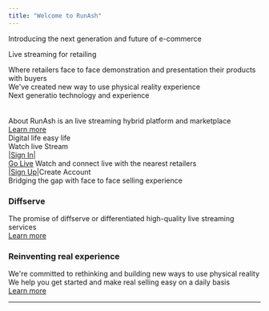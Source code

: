 ```yaml
---
title: "Welcome to RunAsh"
---
```

Introducing the next generation and future of e-commerce

Live streaming for retailing 
<br>

Where retailers face to face demonstration and presentation their products with buyers 
<br>
We've created new way to use physical reality experience 
<br>
Next generatio technology and experience
<br>
<br>
<br>
About
RunAsh is an live streaming hybrid platform and marketplace<br>
[Learn more](https://)
<br>
Digital life easy life 
<br>
Watch live Stream
<br>
|[Sign In](https://)|
<br>
[Go Live](https://)
Watch and connect live with the nearest retailers
<br>
|[Sign Up](https://)|Create Account
<br>
Bridging the gap with face to face selling experience
<br>
### Diffserve 
The promise of diffserve or differentiated high-quality live streaming services
<br>
[Learn more](https://)
### Reinventing real experience
We're committed to rethinking and building new ways to use physical reality
<br>
We help you get started and make real selling easy on a daily basis
<br>
[Learn more](https://)










---



